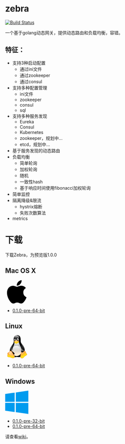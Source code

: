# zebra

[![Build Status](https://travis-ci.org/tietang/zebra.png?branch=master)](<https://travis-ci.org/tietang/zebra>)
 
一个基于golang动态网关，提供动态路由和负载均衡，容错。

## 特征：

- 支持3种启动配置
	- 通过ini文件
	- 通过zookeeper
	- 通过consul
- 支持多种配置管理
	- ini文件
	- zookeeper
	- consul
	- sql
- 支持多种服务发现
	- Eureka
	- Consul
	- Kubernetes
	- zookeeper，规划中...
	- etcd，规划中...
- 基于服务发现的动态路由
- 负载均衡
	- 简单轮询
	- 加权轮询
	- 随机
	- 一致性hash
	- 基于响应时间使用fibonacci加权轮询
- 简单监控
- 隔离降级&限流
	- hystrix熔断
	- 失败次数算法
- metrics

# 下载

下载Zebra，为预览版1.0.0



## Mac OS X

 <div class="icon pull-left"><svg xmlns="http://www.w3.org/2000/svg" viewbox="0 0 128 150" width="75" height="75">
  <path fill="#000" fill-rule="nonzero" d="M124.47 116.895c-2.268 5.24-4.954 10.064-8.065 14.5-4.24 6.045-7.712 10.23-10.388 12.554-4.148 3.814-8.593 5.768-13.352 5.88-3.416 0-7.536-.973-12.333-2.946-4.81-1.963-9.234-2.935-13.277-2.935-4.24 0-8.79.97-13.653 2.934-4.872 1.973-8.797 3-11.798 3.102-4.564.195-9.113-1.815-13.653-6.037-2.897-2.528-6.522-6.862-10.865-13-4.66-6.556-8.49-14.157-11.49-22.824C2.38 98.766.77 89.7.77 80.926c0-10.053 2.172-18.723 6.523-25.99 3.42-5.835 7.968-10.438 13.662-13.818 5.693-3.38 11.845-5.102 18.47-5.212 3.624 0 8.378 1.122 14.285 3.325 5.89 2.212 9.673 3.333 11.33 3.333 1.24 0 5.443-1.31 12.566-3.924 6.736-2.425 12.42-3.43 17.078-3.034 12.62 1.02 22.1 5.994 28.406 14.956-11.286 6.84-16.87 16.417-16.758 28.705.1 9.57 3.574 17.536 10.397 23.86 3.092 2.935 6.546 5.203 10.388 6.814-.833 2.418-1.713 4.732-2.648 6.955zM95.526 3c0 7.502-2.74 14.506-8.203 20.99-6.592 7.706-14.566 12.16-23.213 11.457-.11-.9-.174-1.847-.174-2.843 0-7.2 3.135-14.908 8.702-21.21 2.78-3.19 6.315-5.844 10.602-7.96C87.517 1.35 91.564.196 95.37 0c.11 1.002.156 2.005.156 3z"></path>
</svg>
</div>
  
<ul>
      <li><a href="https://github.com/tietang/zebra/releases/download/v1.0.0-pre/zebra_darwin_amd64-0.1-pre.tar.gz">0.1.0-pre-64-bit</a></li>
</ul>

##  Linux
 <div class="row">
      <div class="col-md-12 download">
        <div class="icon pull-left"><svg xmlns="http://www.w3.org/2000/svg" viewbox="0 0 544 664" width="75" height="75">
  <defs>
    <lineargradient id="a" x1="49.181%" x2="49.482%" y1="115.284%" y2="41.252%">
      <stop stop-color="#FFEED7" offset="0%"></stop>
      <stop stop-color="#BDBFC2" offset="100%"></stop>
    </lineargradient>
    <lineargradient id="b" x1="47.425%" x2="41.754%" y1="2.019%" y2="90.126%">
      <stop stop-color="#FFF" stop-opacity=".8" offset="0%"></stop>
      <stop stop-color="#FFF" stop-opacity="0" offset="100%"></stop>
    </lineargradient>
    <lineargradient id="c" x1="46.201%" x2="49.215%" y1="87.917%" y2="9.628%">
      <stop stop-color="#FFEED7" offset="0%"></stop>
      <stop stop-color="#BDBFC2" offset="100%"></stop>
    </lineargradient>
    <lineargradient id="d" x1="51.73%" x2="49.844%" y1="85.418%" y2="13.617%">
      <stop stop-color="#FFEED7" offset="0%"></stop>
      <stop stop-color="#BDBFC2" offset="100%"></stop>
    </lineargradient>
    <lineargradient id="e" x1="46.558%" x2="41.366%" y1="2.882%" y2="93.366%">
      <stop stop-color="#FFF" stop-opacity=".65" offset="0%"></stop>
      <stop stop-color="#FFF" stop-opacity="0" offset="100%"></stop>
    </lineargradient>
    <lineargradient id="f" x1="70.346%" x2="64.553%" y1="5.94%" y2="94.063%">
      <stop stop-color="#FFF" stop-opacity=".65" offset="0%"></stop>
      <stop stop-color="#FFF" stop-opacity="0" offset="100%"></stop>
    </lineargradient>
    <lineargradient id="g" x1="50%" x2="50%" y1="89.843%" y2="40.625%">
      <stop stop-color="#FFEED7" offset="0%"></stop>
      <stop stop-color="#BDBFC2" offset="100%"></stop>
    </lineargradient>
    <lineargradient id="h" x1="43.569%" x2="45.399%" y1="98.882%" y2="23.094%">
      <stop stop-color="#FFEED7" offset="0%"></stop>
      <stop stop-color="#BDBFC2" offset="100%"></stop>
    </lineargradient>
    <lineargradient id="i" x1="50%" x2="50.4%" y1="13.171%" y2="94.634%">
      <stop stop-color="#FFF" stop-opacity=".8" offset="0%"></stop>
      <stop stop-color="#FFF" stop-opacity="0" offset="100%"></stop>
    </lineargradient>
    <lineargradient id="j" x1="50.8%" x2="51.6%" y1="37.436%" y2="92.821%">
      <stop stop-color="#FFF" stop-opacity=".65" offset="0%"></stop>
      <stop stop-color="#FFF" stop-opacity="0" offset="100%"></stop>
    </lineargradient>
    <lineargradient id="k" x1="50%" x2="50%" y1="2.344%" y2="81.25%">
      <stop stop-color="#FFF" stop-opacity=".65" offset="0%"></stop>
      <stop stop-color="#FFF" stop-opacity="0" offset="100%"></stop>
    </lineargradient>
    <lineargradient id="l" x1="57.152%" x2="57.142%" y1="2.344%" y2="71.875%">
      <stop stop-color="#FFF" stop-opacity=".65" offset="0%"></stop>
      <stop stop-color="#FFF" stop-opacity="0" offset="100%"></stop>
    </lineargradient>
    <lineargradient id="m" x1="60.793%" x2="46.264%" y1="51.06%" y2="100.24%">
      <stop stop-color="#FFA63F" offset="0%"></stop>
      <stop stop-color="#FF0" offset="100%"></stop>
    </lineargradient>
    <lineargradient id="n" x1="94.027%" x2="19.452%" y1="129.341%" y2="-67.53%">
      <stop stop-color="#FFEED7" offset="0%"></stop>
      <stop stop-color="#BDBFC2" offset="100%"></stop>
    </lineargradient>
    <lineargradient id="o" x1="50.09%" x2="40.875%" y1="34.285%" y2="100.443%">
      <stop stop-color="#FFA63F" offset="0%"></stop>
      <stop stop-color="#FF0" offset="100%"></stop>
    </lineargradient>
    <lineargradient id="p" x1="-30.509%" x2="15.632%" y1="9.949%" y2="94.191%">
      <stop stop-color="#FFF" stop-opacity=".65" offset="0%"></stop>
      <stop stop-color="#FFF" stop-opacity="0" offset="100%"></stop>
    </lineargradient>
    <lineargradient id="q" x1="43.398%" x2="48.705%" y1="2.218%" y2="102.569%">
      <stop stop-color="#FFF" stop-opacity=".65" offset="0%"></stop>
      <stop stop-color="#FFF" stop-opacity="0" offset="100%"></stop>
    </lineargradient>
    <lineargradient id="r" x1="46.741%" x2="86.742%" y1="-3.616%" y2="75.858%">
      <stop stop-color="#FFF" stop-opacity=".65" offset="0%"></stop>
      <stop stop-color="#FFF" stop-opacity="0" offset="100%"></stop>
    </lineargradient>
    <lineargradient id="s" x1="50%" x2="50.826%" y1="17.631%" y2="99.339%">
      <stop stop-color="#FFA63F" offset="0%"></stop>
      <stop stop-color="#FF0" offset="100%"></stop>
    </lineargradient>
    <lineargradient id="t" x1="55.881%" x2="55.392%" y1="3.119%" y2="94.531%">
      <stop stop-color="#FFF" stop-opacity=".65" offset="0%"></stop>
      <stop stop-color="#FFF" stop-opacity="0" offset="100%"></stop>
    </lineargradient>
  </defs>
  <g fill="none" fill-rule="evenodd">
    <path fill="#000" fill-rule="nonzero" d="M111.235 528.542c-27.985-40.278-33.442-171.23 31.86-251.787 32.357-38.648 40.612-65.58 43.163-101.74 1.736-41.225-29.156-164.304 87.354-173.68C391.62-8.08 385.282 108.41 384.602 170.052c-.563 52.05 38.218 81.552 64.746 122.12 49.1 74.537 44.946 202.874-9.25 272.34-68.645 86.96-127.44 49.247-166.486 52.412-73.117 4.002-75.534 42.988-162.377-88.382z"></path>
    <path fill="url(#a)" fill-rule="nonzero" d="M443.264 299.383c-20.53 18.382-74.476 101.638 8.168 154.99 29.137 18.584-27.473 87.52-53.69 53.41-46.25-61.22-14.814-157.315 13.95-191.512 19.546-24.25 49.034-33.35 31.572-16.88z" transform="matrix(-1 0 0 1 843.1 6)"></path>
    <path fill="#000" fill-rule="nonzero" stroke="#000" stroke-width="1.566" d="M390.554 288.337c33.41 26.996 94.238 122.038 5.516 183.773-29.14 19.247 25.823 79.94 56.684 48.895 107.302-107.91-2.8-231.996-40.7-274.654-33.873-37.09-63.878 8.77-21.5 41.99z"></path>
    <path fill="url(#b)" fill-rule="nonzero" d="M338.348 63.578c0 20.035-14.11 38.547-37.016 48.565-22.906 10.017-51.127 10.017-74.033 0-22.91-10.018-37.02-28.53-37.02-48.565 0-30.97 33.14-56.077 74.03-56.077s74.03 25.11 74.03 56.08z" transform="rotate(2.1 245.8 181)"></path>
    <path fill="url(#c)" fill-rule="nonzero" d="M240.512 134.393c0 20.15-10.582 36.486-23.634 36.486-13.053 0-23.634-16.34-23.634-36.49 0-13.04 4.505-25.08 11.817-31.6 7.32-6.52 16.33-6.52 23.64 0 7.31 6.514 11.82 18.56 11.82 31.594z" transform="rotate(-3.4 231.7 62.9)"></path>
    <path fill="url(#d)" fill-rule="nonzero" d="M329.64 133.672c0 23.28-14.668 42.152-32.764 42.152-18.096 0-32.766-18.872-32.766-42.152 0-15.06 6.245-28.976 16.383-36.505 10.138-7.53 22.628-7.53 32.765 0 10.138 7.53 16.383 21.445 16.383 36.505z" transform="matrix(-1 0 0 1 595.6 -4.4)"></path>
    <path fill="#000" fill-rule="nonzero" d="M283.36 140.28c-.283 12.775 6.153 23.28 14.374 23.462 8.22.182 15.115-10.028 15.398-22.804.183-8.264-2.485-15.964-7-20.2-4.513-4.233-10.188-4.36-14.885-.328-4.697 4.03-7.704 11.604-7.887 19.87zm-52.122.493c1.223 10.556-2.603 19.67-8.545 20.36-5.94.687-11.75-7.312-12.97-17.868-.792-6.83.528-13.376 3.462-17.176 2.933-3.8 7.034-4.28 10.758-1.25 3.724 3.03 6.505 9.1 7.295 15.93z"></path>
    <path fill="url(#e)" fill-rule="nonzero" d="M299.932 133.182c0 7.16-3.9 12.966-8.713 12.966-4.82 0-8.72-5.805-8.72-12.966 0-4.632 1.66-8.912 4.354-11.23 2.696-2.315 6.017-2.315 8.713 0 2.695 2.318 4.356 6.598 4.356 11.23z" transform="matrix(-1 -.1 -.1 1 598.2 29.6)"></path>
    <path fill="url(#f)" fill-rule="nonzero" d="M222 135.095c0 6.003-2.91 10.87-6.497 10.87-3.59 0-6.498-4.867-6.498-10.87 0-3.884 1.24-7.473 3.25-9.415 2.01-1.942 4.486-1.942 6.497 0 2.01 1.942 3.25 5.53 3.25 9.415z" transform="rotate(-6.6 224.1 98.7)"></path>
    <path fill="url(#g)" fill-rule="nonzero" d="M150.83 356.05c16.046-36.377 50.144-100.28 50.87-149.696 0-39.303 117.724-48.69 127.172-9.448 9.447 39.242 33.426 98.104 48.687 126.445 15.26 28.34 59.76 118.37 12.35 196.94-42.7 69.558-172.16 124.58-241.26-9.444-23.26-46.51-19.11-104.143 2.18-154.786z" transform="translate(4.2 .7)"></path>
    <path fill="url(#h)" fill-rule="nonzero" d="M144.186 328.062c-15.698 24.774-49.48 90.528 16.917 133.288 71.517 45.48 64.774 126.777-21.753 80.923-79.135-41.52-31.84-179.96-6.286-211.943 16.875-22.484 41.67-49.674 11.122-2.268z" transform="rotate(-4.2 165.1 371.4)"></path>
    <path fill="#000" fill-rule="nonzero" stroke="#000" stroke-width="1.563" d="M152.295 300.345c-21.83 35.635-74.22 119.766-4.11 163.404 94.46 57.94 67.716 115.88-18.5 63.71C8.3 454.63 114.905 307.94 163.6 252.04c55.555-62.75 10.693 11.36-11.305 48.3z"></path>
    <path fill="url(#i)" fill-rule="nonzero" d="M360.848 369.86c0 39.713-38.115 91.3-103.552 90.837-67.485.558-96.29-51.124-96.29-90.837s44.766-71.943 99.922-71.943 99.92 32.23 99.92 71.943z" transform="translate(4.2 .7)"></path>
    <path fill="url(#j)" fill-rule="nonzero" d="M325.24 244.87c-.728 41.16-27.51 50.87-61.406 50.87s-58.5-6.077-61.406-50.87c0-28.08 27.51-44.328 61.406-44.328 33.895 0 61.405 16.25 61.405 44.33z" transform="translate(4.2 .7)"></path>
    <path fill="url(#k)" fill-rule="nonzero" d="M120.31 308.09c22.145-33.746 68.77-85.456 8.72 7.265-48.687 76.304-18.002 125.34-2.178 138.8 45.658 40.7 43.707 67.935 7.993 46.506-77.03-45.78-61.043-122.81-14.535-192.57z" transform="translate(4.2 .7)"></path>
    <path fill="url(#l)" fill-rule="nonzero" d="M440.78 321.895c-19.146-39.626-80.165-139.877 2.91-23.254 75.576 105.38 22.527 178.77 13.08 186.04-9.446 7.27-41.42 21.8-31.974-3.63 9.446-25.433 56.543-73.715 15.986-159.145z" transform="translate(4.2 .7)"></path>
    <path fill="url(#m)" fill-rule="nonzero" stroke="#E68C3F" stroke-width="7.813" d="M103.598 633.646C53.045 606.876-20.467 638.8 6.22 566.064c5.345-16.548-7.968-41.26.727-57.408 10.173-19.622 31.975-15.26 45.056-28.342C64.9 466.7 73.076 443.252 97.058 446.886c23.98 3.634 39.93 33.076 56.68 69.036 12.353 25.798 56.176 62.08 53.312 90.948-3.37 44.375-53.784 52.737-103.452 26.776z" transform="translate(4.2 .7)"></path>
    <path fill="url(#n)" fill-rule="nonzero" d="M471.962 442.628c-1.972 16.49-23.484 50.735-45.585 53.984-22.466 3.533-43.562-22.55-48.62-47.085-6.486-27.282 14.81-38.136 47.17-37.492 34.953 1.095 48.605 9.197 47.035 30.593z" transform="rotate(21.8 424.5 465.9)"></path>
    <path fill="url(#o)" fill-rule="nonzero" stroke="#E68C3F" stroke-width="7.816" d="M422.002 627.53c-51.36-29.677-124.144 7.05-96.017-69.88 5.886-16.44-8.197-42.208.447-58.46 10.115-19.748 32.065-14.674 45.07-27.84 12.823-13.7 23.398-35.058 47.24-31.4 23.84 3.657 37.254 31.047 53.906 67.238 12.282 25.963 53.954 61.606 51.107 90.66-3.35 44.66-53.096 57.202-101.753 29.682z" transform="matrix(-.9 .4 .4 .9 613 -118.3)"></path>
    <path fill="url(#p)" fill-rule="nonzero" d="M392.175 569.75c-87.022-60.14-47.576-74.215-37.052-85.16 10.377-11.39 18.934-29.147 38.228-26.107 19.3 3.04 30.15 25.813 43.63 55.9 9.94 21.586 43.305 51.164 41.358 75.373-2.63 28.354-48.463 5.74-86.154-20.005z" transform="matrix(-.9 .4 .4 .9 566.8 -119.7)"></path>
    <path fill="url(#q)" fill-rule="nonzero" d="M92.513 572.445c-87.02-60.142-47.062-76.947-34.138-85.01 15.486-10.4 15.244-32.246 34.538-29.206 19.292 3.04 30.9 27.3 44.374 57.39 9.94 21.58 43.304 51.16 41.357 75.37-2.63 28.35-48.44 7.19-86.13-18.55z" transform="rotate(1 67.3 776.8)"></path>
    <path fill="#000" fill-rule="nonzero" d="M471.258 462.296c-6.524 11.77-33.848 30.69-52.308 26.13-18.832-4.462-27.666-30.75-24.28-50.792 3.083-22.56 23.195-23.97 48.597-13.233 27.315 11.9 35.674 22.32 27.99 37.9z"></path>
    <path fill="url(#r)" fill-rule="nonzero" d="M448.335 444.335c-1.148 9.137-13.67 28.11-26.536 29.91-13.08 1.958-25.36-12.494-28.31-26.087-3.777-15.116 8.62-21.13 27.46-20.774 20.342.607 28.29 5.096 27.38 16.95z" transform="rotate(20.1 420.6 463.2)"></path>
    <path fill="url(#s)" fill-rule="nonzero" stroke="#E68C3F" stroke-width="4.688" d="M214.897 160.906c8.933-8.462 31.013-33.832 72.45-7.194 7.703 5.013 13.953 5.472 28.777 11.82 29.657 12.185 15.477 41.573-15.93 51.384-13.447 4.362-25.67 20.695-50.16 19.3-20.92-1.222-26.4-14.844-39.25-22.383-22.835-12.89-26.205-30.318-13.874-39.567 12.333-9.248 17.156-12.573 17.987-13.36z" transform="translate(4.2 .7)"></path>
    <path stroke="#E68C3F" stroke-width="3.125" d="M320.718 185.25c-12.354.727-39.242 27.615-67.583 27.615-28.34 0-45.055-26.16-49.415-26.16"></path>
    <path fill="url(#t)" fill-rule="nonzero" d="M228.98 158.587c4.49-4.033 18.644-15.1 37.416-3.77 3.955 2.244 8.04 4.685 14.113 8.02 12.03 6.998 6.07 17.083-8.35 23.464-6.54 2.68-17.327 8.59-25.538 8.18-9.125-.84-15.03-6.79-21.077-10.663-11.094-7.33-10.42-13.246-5.267-18.173 3.896-3.383 8.28-6.674 8.694-7.05z" transform="translate(4.2 .7)"></path>
  </g>
</svg>
</div>
 
 <ul> 
     <li><a href="https://github.com/tietang/zebra/releases/download/v1.0.0-pre/zebra_linux_amd64-0.1-pre.tar.gz">0.1.0-pre-64-bit</a></li>
     
 </ul>
  
    
    
    
## Windows 

<div class="icon pull-left"><svg xmlns="http://www.w3.org/2000/svg" viewbox="0 0 150 150" width="75" height="75">
  <path fill="#009bef" fill-rule="nonzero" d="M0 21.387l61.34-8.39v59.075H0m68.73-60.24L150 0v71.575H68.73M0 78.322h61.34v59.246L0 129.008M68.73 79.11H150V150l-81.27-11.473"></path>
</svg>
</div>

<ul>
    <li><a href="https://github.com/tietang/zebra/releases/download/v1.0.0-pre/zebra_windows_386-0.1-pre.zip">0.1.0-pre-32-bit</a></li>
    <li><a href="https://github.com/tietang/zebra/releases/download/v1.0.0-pre/zebra_windows_amd64-0.1-pre.zip">0.1.0-pre-64-bit</a></li>
</ul>





 
请查看[wiki](<https://github.com/tietang/zebra/wiki>)。
